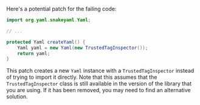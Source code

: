 Here's a potential patch for the failing code:
```java
import org.yaml.snakeyaml.Yaml;

// ...

protected Yaml createYaml() {
    Yaml yaml = new Yaml(new TrustedTagInspector());
    return yaml;
}
```
This patch creates a new `Yaml` instance with a `TrustedTagInspector` instead of trying to import it directly. Note that this assumes that the `TrustedTagInspector` class is still available in the version of the library that you are using. If it has been removed, you may need to find an alternative solution.
